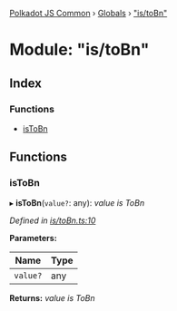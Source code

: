 [Polkadot JS Common](../README.md) › [Globals](../globals.md) › ["is/toBn"](_is_tobn_.md)

# Module: "is/toBn"

## Index

### Functions

* [isToBn](_is_tobn_.md#istobn)

## Functions

###  isToBn

▸ **isToBn**(`value?`: any): *value is ToBn*

*Defined in [is/toBn.ts:10](https://github.com/polkadot-js/common/blob/5d0abef9/packages/util/src/is/toBn.ts#L10)*

**Parameters:**

Name | Type |
------ | ------ |
`value?` | any |

**Returns:** *value is ToBn*
